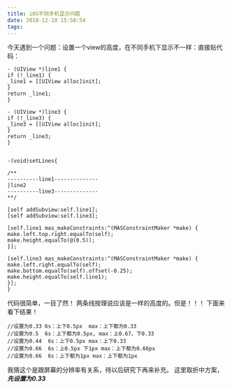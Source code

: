 ```yaml
---
title: iOS不同手机显示问题
date: 2018-12-10 15:58:54
tags:
---
```



今天遇到一个问题：设置一个view的高度，在不同手机下显示不一样：直接贴代码：
```
- (UIView *)line1 {
if (!_line1) {
_line1 = [[UIView alloc]init];
}
return _line1;
}

- (UIView *)line3 {
if (!_line3) {
_line3 = [[UIView alloc]init];
}
return _line3;
}


-(void)setLines{

/**
----------line1--------------
|line2
----------line3--------------
**/

[self addSubview:self.line1];
[self addSubview:self.line3];

[self.line1 mas_makeConstraints:^(MASConstraintMaker *make) {
make.left.top.right.equalTo(self);
make.height.equalTo(@(0.5));
}];

[self.line3 mas_makeConstraints:^(MASConstraintMaker *make) {
make.left.right.equalTo(self);
make.bottom.equalTo(self).offset(-0.25);
make.height.equalTo(self.line1);
}];
}

```
代码很简单，一目了然！
两条线按理说应该是一样的高度的。但是！！！
下面来看下结果！
```
//设置为0.33 6s：上下0.5px  max：上下都为0.33
//设置为0.5  6s：上下都为0.5px, max：上0.67，下0.33
//设置为0.44  6s：上下0.5px max：上下0.33
//设置为0.66  6s：上0.5px 下1px max：上下都为0.66px
//设置为0.66  6s：上下都为1px max：上下都为1px
```
我猜这个是跟屏幕的分辨率有关系，待以后研究下再来补充。
这里取折中方案，***先设置为0.33***


